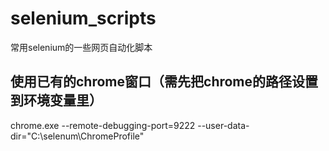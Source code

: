 # selenium_scripts
常用selenium的一些网页自动化脚本

## 使用已有的chrome窗口（需先把chrome的路径设置到环境变量里）
chrome.exe --remote-debugging-port=9222 --user-data-dir="C:\selenum\ChromeProfile"
